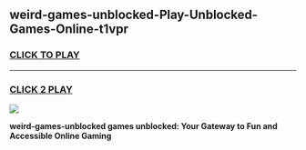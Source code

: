 
## weird-games-unblocked-Play-Unblocked-Games-Online-t1vpr
<h3>
<a href="https://premium76.site?title=weird-games-unblocked&ref=25A">CLICK TO PLAY</a></h3>
<hr>

<h3>
<a href="https://premium76.site?title=weird-games-unblocked&ref=25A">CLICK 2 PLAY</a>
  
</h3>

<a href="https://premium76.site?title=weird-games-unblocked&ref=25A"><img src="https://clearcache.store/games.png"></a>


**weird-games-unblocked games unblocked: Your Gateway to Fun and Accessible Online Gaming**

